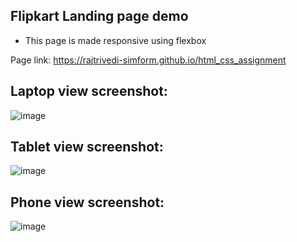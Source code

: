 ## Flipkart Landing page demo
- This page is made responsive using flexbox


Page link: https://rajtrivedi-simform.github.io/html_css_assignment

## Laptop view screenshot:

![image](https://github.com/user-attachments/assets/ea2bf65b-d4dc-4daf-9bdb-658225d1a579)


## Tablet view screenshot:

![image](https://github.com/user-attachments/assets/9edd2936-ccd0-4966-89b3-d60c75ccb82b)


## Phone view screenshot:

![image](https://github.com/user-attachments/assets/ef35af4f-cac2-45cc-addd-037f77e01667)
